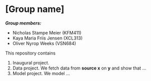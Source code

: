 # \[Group name\]

***Group members:***
- Nicholas Stampe Meier (KFM411)
- Kaya Maria Friis Jensen (XCL313)
- Oliver Nyrop Weeks (VSN684)

This repository contains  
1. Inaugural project. 
2. Data project. We fetch data from **source x** on **y** and show that ...
3. Model project. We model ...

